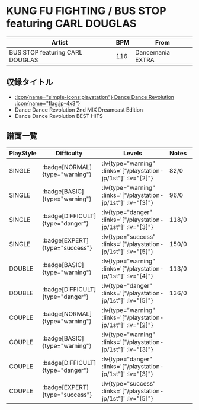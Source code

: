 # KUNG FU FIGHTING / BUS STOP featuring CARL DOUGLAS

|Artist|BPM|From|
|------|---|----|
|BUS STOP featuring CARL DOUGLAS|116|Dancemania EXTRA|

## 収録タイトル

- [:icon{name="simple-icons:playstation"} Dance Dance Revolution :icon{name="flag:jp-4x3"}](/playstation-jp/1st)
- Dance Dance Revolution 2nd MIX Dreamcast Edition
- Dance Dance Revolution BEST HITS

## 譜面一覧

|PlayStyle|Difficulty|Levels|Notes|Movie|
|---------|----------|------|-----|-----|
|SINGLE| :badge[NORMAL]{type="warning"}| :lv{type="warning" :links='["/playstation-jp/1st"]' :lv="[2]"}|82/0||
|SINGLE| :badge[BASIC]{type="warning"}| :lv{type="warning" :links='["/playstation-jp/1st"]' :lv="[3]"}|96/0||
|SINGLE| :badge[DIFFICULT]{type="danger"}| :lv{type="danger" :links='["/playstation-jp/1st"]' :lv="[3]"}|118/0||
|SINGLE| :badge[EXPERT]{type="success"}| :lv{type="success" :links='["/playstation-jp/1st"]' :lv="[5]"}|150/0||
|DOUBLE| :badge[BASIC]{type="warning"}| :lv{type="warning" :links='["/playstation-jp/1st"]' :lv="[4]"}|113/0||
|DOUBLE| :badge[DIFFICULT]{type="danger"}| :lv{type="danger" :links='["/playstation-jp/1st"]' :lv="[5]"}|136/0||
|COUPLE| :badge[NORMAL]{type="warning"}| :lv{type="warning" :links='["/playstation-jp/1st"]' :lv="[2]"}|||
|COUPLE| :badge[BASIC]{type="warning"}| :lv{type="warning" :links='["/playstation-jp/1st"]' :lv="[3]"}|||
|COUPLE| :badge[DIFFICULT]{type="danger"}| :lv{type="danger" :links='["/playstation-jp/1st"]' :lv="[3]"}|||
|COUPLE| :badge[EXPERT]{type="success"}| :lv{type="success" :links='["/playstation-jp/1st"]' :lv="[5]"}|||
